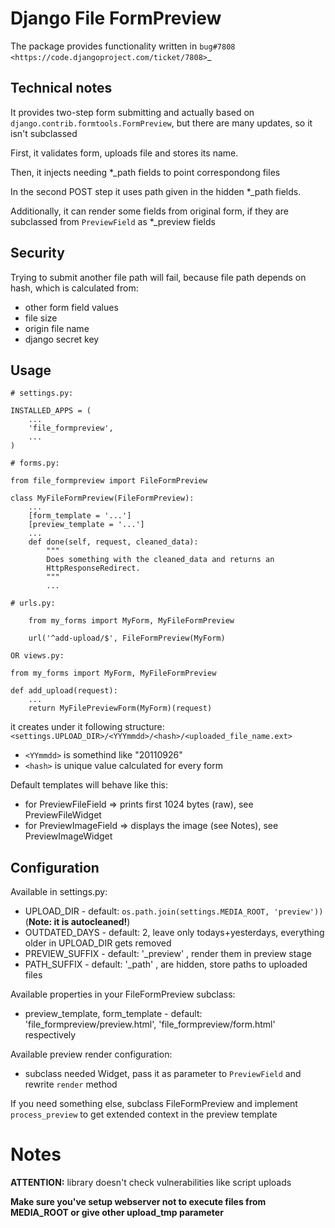 Django File FormPreview
===========

The package provides functionality written in `bug#7808 <https://code.djangoproject.com/ticket/7808>`_

Technical notes
---------------

It provides two-step form submitting and actually based on ``django.contrib.formtools.FormPreview``, 
but there are many updates, so it isn't subclassed

First, it validates form, uploads file and stores its name.

Then, it injects needing *_path fields to point correspondong files

In the second POST step it uses path given in the hidden *_path fields.

Additionally, it can render some fields from original form, if they are subclassed from ``PreviewField`` as *_preview fields

Security
--------

Trying to submit another file path will fail, because file path depends on hash,
which is calculated from:

* other form field values
* file size
* origin file name
* django secret key

Usage
-----

    # settings.py:

    INSTALLED_APPS = (
        ...
        'file_formpreview',
        ...
    )

    # forms.py:

    from file_formpreview import FileFormPreview

    class MyFileFormPreview(FileFormPreview):
        ...
        [form_template = '...']
        [preview_template = '...']
        ...
        def done(self, request, cleaned_data):
            """
            Does something with the cleaned_data and returns an
            HttpResponseRedirect.
            """
            ...

    # urls.py:

        from my_forms import MyForm, MyFileFormPreview

        url('^add-upload/$', FileFormPreview(MyForm)

    OR views.py:
    
    from my_forms import MyForm, MyFileFormPreview

    def add_upload(request):
        ...
        return MyFilePreviewForm(MyForm)(request)

it creates under it following structure: ``<settings.UPLOAD_DIR>/<YYYmmdd>/<hash>/<uploaded_file_name.ext>``

* ``<YYmmdd>`` is somethind like "20110926"
* ``<hash>`` is unique value calculated for every form

Default templates will behave like this:

* for PreviewFileField => prints first 1024 bytes (raw), see PreviewFileWidget
* for PreviewImageField => displays the image (see Notes), see PreviewImageWidget

Configuration
-------------

Available in settings.py:

* UPLOAD_DIR - default: ``os.path.join(settings.MEDIA_ROOT, 'preview'))`` (**Note: it is autocleaned!**)
* OUTDATED_DAYS - default: 2, leave only todays+yesterdays, everything older in UPLOAD_DIR gets removed
* PREVIEW_SUFFIX - default: '_preview' , render them in preview stage
* PATH_SUFFIX - default: '_path' , are hidden, store paths to uploaded files

Available properties in your FileFormPreview subclass:

* preview_template, form_template - default: 'file_formpreview/preview.html', 'file_formpreview/form.html' respectively

Available preview render configuration:

* subclass needed Widget, pass it as parameter to ``PreviewField`` and rewrite ``render`` method

If you need something else, subclass FileFormPreview and implement ``process_preview``
to get extended context in the preview template

Notes
=====

**ATTENTION:** library doesn't check vulnerabilities like script uploads

**Make sure you've setup webserver not to execute files from MEDIA_ROOT
or give other upload_tmp parameter**
